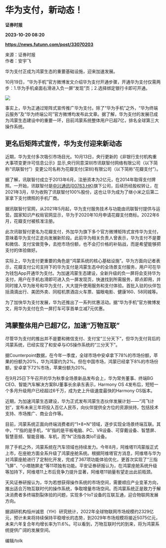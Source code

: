 # 华为支付，新动态！
**证券时报**

**2023-10-20 08:20**

**https://news.futunn.com/post/33070203**

来源：证券时报  
作者：安宇飞

华为支付正成为鸿蒙生态的重要基础设施，迎来加速发展。

10月19日，“华为手机”官方微博发文介绍华为支付开通步骤，开通华为支付仅需两步：1.华为手机桌面右滑进入负一屏“发现”页；2.选择绑定银行卡即可开通。

![](https://postimg.futunn.com/16977867625476564028502.png)

事实上，华为正通过矩阵式宣传推广华为支付。除了“华为手机”之外，“华为终端云服务”及“华为终端公司”官方微博均发布此文章。据了解，华为支付的发展已成为鸿蒙生态建设中的重要一环，目前鸿蒙系统整体用户已超7亿，排名全球第三大操作系统。

更名后矩阵式宣传，华为支付迎来新动态
------------------

近期，华为支付多次吸引市场目光。10月13日，央行更新的《非银行支付机构重大事项变更许可信息公示》显示,央行同意深圳市讯联智付网络有限公司（以下简称“讯联智付”）变更公司名称为花瓣支付(深圳)有限公司（以下简称“花瓣支付”）。

据了解，讯联智付成立于2013年6月，注册资本为2亿元，在2014年取得支付牌照。一开始，讯联智付是[中兴通讯(00763.HK)](https://www.futunn.com/quote/stock?m=hk&code=00763)旗下公司，后续历经股权转让，在2021年3月，华为收购了讯联智付100%股份，这也让华为成为了继小米之后第二家拿下支付牌照的手机厂商。

据讯联智付官网，从2021年5月起，华为支付服务技术与功能由讯联智付提供与运营。国家知识产权局官网显示，华为于2020年10月申请花瓣支付商标。2022年6月，花瓣支付被核准注册。

此次讯联智付更名为花瓣支付，外加华为旗下多个官方微博矩阵式宣传华为支付，意味着华为支付正走向发展新阶段。此前华为相关负责人曾表示，华为支付不是要和微信、支付宝做竞争，去抢市场份额，也不会打价格的补贴战，而是希望能够把支付的体验做好。

实际上，华为支付更重要的角色是“鸿蒙系统的核心基础设施”。华为方面向记者表示，花瓣支付公司支持下的华为支付是鸿蒙生态中的全场景支付服务，用户可在华为钱包App开通华为支付。为加速鸿蒙生态建设，全新升级的负一屏将会支持华为支付，用户在手机右滑即可进入负一屏发现页，快速找到所需服务，即点即用，并同时接入华为账号和华为支付，大大提升使用服务和支付体验。首批入驻的伙伴包括滴滴出行、美团外卖、同程机票酒店火车票、猫眼电影、健康160、58同城等。

为了加快华为支付发展，华为还推出了一系列优惠活动。据“华为手机”官方微博发文，用华为支付在负一屏打车可享首单立减7元优惠。

鸿蒙整体用户已超7亿，加速“万物互联”
-------------------

尽管华为支付的推出并不是要和微信支付、支付宝“三分天下”，但华为支付背后的鸿蒙系统，已经实现了和安卓与iOS操作系统的“三分天下”。

据Counterpoint数据，在今年一季度，全球市场中安卓拿下78%的市场份额，苹果的份额为20%，华为鸿蒙约为2%。但在中国市场，鸿蒙已经拿下8%的市场份额，安卓拿下72%市场，苹果份额为20%。

在9月25日下午召开的华为秋季全场景新品发布会上，华为常务董事、终端BG CEO、智能汽车解决方案BU董事长余承东表示，Harmony OS 4发布后，短短一个多月升级用户已经超过6千万，成为史上升级速度最快的Harmony OS版本。

近期，为加速鸿蒙生态建设，华为正式发布鸿蒙生态伙伴发展计划——“鸿飞计划”，宣布未来三年将投入百亿人民币，向伙伴提供全方位的资源扶持，包括技术支持、市场推广、商业合作等。

目前，鸿蒙系统正面向终端消费者的“1+8+N”领域，逐步实现全场景终端互联。其中，“1”指的是手机，“8”指的是平板电脑、PC、VR设备、可穿戴设备、智慧屏、智慧音频、智能音箱、车机，而“N”泛指各类IoT设备。

除了手机之外，鸿蒙系统在汽车领域也持续发力。今年8月，阿维塔11鸿蒙版正式上市，在座舱方面全系升级了鸿蒙座舱系统。根据阿维塔官方消息，阿维塔与华为对鸿蒙座舱进行了定制化开发，完成了367项功能体验优化，更首次实现了“三指飞屏”、“小塔随屏走”等11项独有功能。平安证券研报认为，在鸿蒙座舱系统升级等加持下，阿维塔11上市后竞争力提升显著，阿维塔11销量有望走出此前瓶颈。

天风证券研报认为，华为若想获得操作系统的市场空间，需要顺应产业变革方向，推出适合万物互联时代的操作系统，争取增量市场空间。而鸿蒙系统正是致力于解决消费者多终端割裂体验的问题，实现多个IoT设备的互联互通，迎合物联网发展方向。

据调研机构恒州诚思（YH）研究统计，2022年全球物联网市场规模约2329亿元，预计未来将持续保持平稳增长的态势，到2029年市场规模将接近5075亿元，未来六年复合年均增长率为11.6%。可以看到，万物互联时代的到来，将为鸿蒙系统提供广阔的发展空间。

编辑/tolk